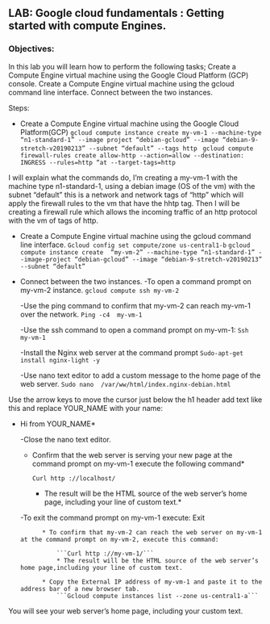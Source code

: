 ## LAB: Google cloud fundamentals : Getting started with compute Engines.

### Objectives: 
In this lab you will learn how to perform the following tasks;
Create a Compute Engine virtual machine using the Google Cloud Platform (GCP) console.
Create a Compute Engine virtual machine using the gcloud command line interface.
Connect between the two instances.

Steps:
* Create a Compute Engine virtual machine using the Google Cloud Platform(GCP)
	```gcloud compute instance create my-vm-1 --machine-type “n1-standard-1” --image project “debian-gcloud” --image “debian-9-stretch-v20190213” --subnet “default” --tags http ```
```gcloud compute firewall-rules create allow-http --action=allow --destination: INGRESS --rules=http “at --target-tags=http```


I will explain what the commands do, I’m creating a my-vm-1 with the machine type n1-standard-1, using a debian image (OS of the vm) with the subnet “default” this is a network and network tags of “http” which will apply the firewall rules to the vm that have the hhtp tag.
Then I will be creating a firewall rule which allows the incoming traffic of an http protocol with the vm of tags of http.

* Create a Compute Engine virtual machine using the gcloud command line interface.
	```Gcloud config set compute/zone us-central1-b```
```gcloud compute instance create  “my-vm-2” --machine-type “n1-standard-1” --image-project “debian-gcloud” --image “debian-9-stretch-v20190213” --subnet “default” ```

* Connect between the two instances.
	-To open a command prompt on my-vm-2 instance.
		```gcloud compute ssh my-vm-2```

	-Use the ping command to confirm that my-vm-2 can reach my-vm-1 over the network.
		```Ping -c4  my-vm-1```

	-Use the ssh command to open a command prompt on my-vm-1:
		```Ssh my-vm-1```

	-Install the Nginx web server at the command prompt
		```Sudo-apt-get install nginx-light -y```

	-Use nano text editor to add a custom message to the home page of the web server.
		```Sudo nano  /var/ww/html/index.nginx-debian.html```


Use the arrow keys to move the cursor just below the h1 header add text like this and replace YOUR_NAME with your name:

* Hi from YOUR_NAME*

	-Close the nano text editor.

	* Confirm that the web server is serving your new page at the command prompt on my-vm-1 execute the following command*

		```Curl http ://localhost/```
		* The result will be the HTML source of the web server’s home page, including your line of custom text.*

	-To exit the command prompt on my-vm-1 execute:
		Exit
			
			* To confirm that my-vm-2 can reach the web server on my-vm-1 at the command prompt on my-vm-2, execute this command:
				
				```Curl http ://my-vm-1/```
				* The result will be the HTML source of the web server’s home page,including your line of custom text.

			* Copy the External IP address of my-vm-1 and paste it to the address bar of a new browser tab.
				```Gcloud compute instances list --zone us-central1-a```

 You will see your web server’s home page, including your custom text.
									




	

	
	


